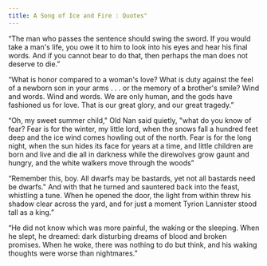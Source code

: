 ```yaml
---
title: A Song of Ice and Fire : Quotes"
---
```


“The man who passes the sentence should swing the sword. If you would take a man's life, you owe it to him to look into his eyes and hear his final words. And if you cannot bear to do that, then perhaps the man does not deserve to die.”

“What is honor compared to a woman's love? What is duty against the feel of a newborn son in your arms . . . or the memory of a brother's smile? Wind and words. Wind and words. We are only human, and the gods have fashioned us for love. That is our great glory, and our great tragedy.”

“Oh, my sweet summer child," Old Nan said quietly, "what do you know of fear?
Fear is for the winter, my little lord, when the snows fall a hundred feet
deep and the ice wind comes howling out of the north. Fear is for the long
night, when the sun hides its face for years at a time, and little children
are born and live and die all in darkness while the direwolves grow gaunt and
hungry, and the white walkers move through the woods”

“Remember this, boy. All dwarfs may be bastards, yet not all bastards need be dwarfs." And with that he turned and sauntered back into the feast, whistling a tune. When he opened the door, the light from within threw his shadow clear across the yard, and for just a moment Tyrion Lannister stood tall as a king.”

“He did not know which was more painful, the waking or the sleeping. When he slept, he dreamed: dark disturbing dreams of blood and broken promises. When he woke, there was nothing to do but think, and his waking thoughts were worse than nightmares.”
